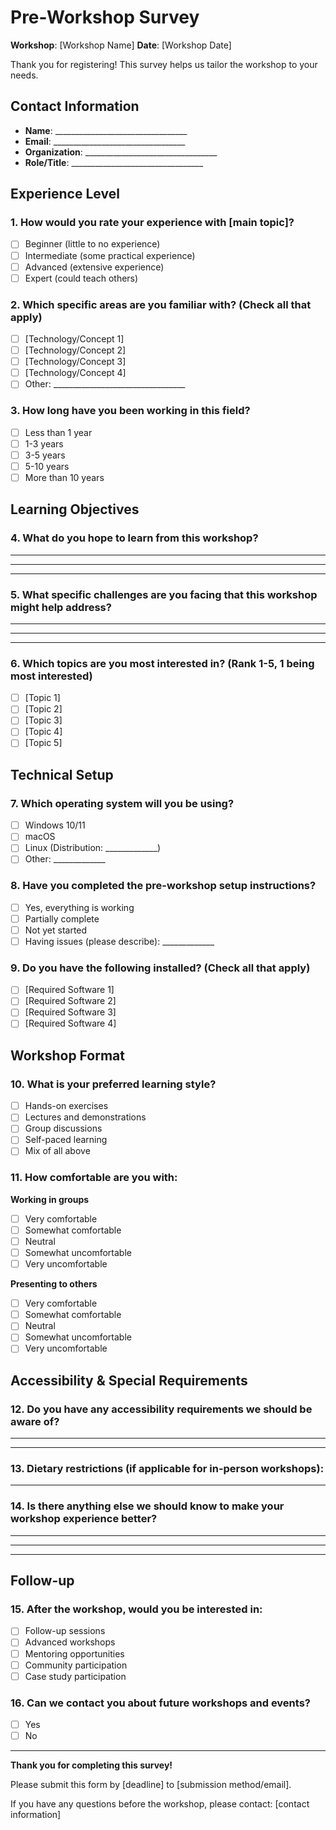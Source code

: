 # Pre-Workshop Survey

**Workshop**: [Workshop Name]
**Date**: [Workshop Date]

Thank you for registering! This survey helps us tailor the workshop to your needs.

## Contact Information
- **Name**: _________________________________
- **Email**: _________________________________
- **Organization**: _________________________________
- **Role/Title**: _________________________________

## Experience Level

### 1. How would you rate your experience with [main topic]?
- [ ] Beginner (little to no experience)
- [ ] Intermediate (some practical experience)
- [ ] Advanced (extensive experience)
- [ ] Expert (could teach others)

### 2. Which specific areas are you familiar with? (Check all that apply)
- [ ] [Technology/Concept 1]
- [ ] [Technology/Concept 2]
- [ ] [Technology/Concept 3]
- [ ] [Technology/Concept 4]
- [ ] Other: _________________________________

### 3. How long have you been working in this field?
- [ ] Less than 1 year
- [ ] 1-3 years
- [ ] 3-5 years
- [ ] 5-10 years
- [ ] More than 10 years

## Learning Objectives

### 4. What do you hope to learn from this workshop?
_____________________________________________________________
_____________________________________________________________
_____________________________________________________________

### 5. What specific challenges are you facing that this workshop might help address?
_____________________________________________________________
_____________________________________________________________
_____________________________________________________________

### 6. Which topics are you most interested in? (Rank 1-5, 1 being most interested)
- [ ] [Topic 1]
- [ ] [Topic 2]
- [ ] [Topic 3]
- [ ] [Topic 4]
- [ ] [Topic 5]

## Technical Setup

### 7. Which operating system will you be using?
- [ ] Windows 10/11
- [ ] macOS
- [ ] Linux (Distribution: _____________)
- [ ] Other: _____________

### 8. Have you completed the pre-workshop setup instructions?
- [ ] Yes, everything is working
- [ ] Partially complete
- [ ] Not yet started
- [ ] Having issues (please describe): _____________

### 9. Do you have the following installed? (Check all that apply)
- [ ] [Required Software 1]
- [ ] [Required Software 2]
- [ ] [Required Software 3]
- [ ] [Required Software 4]

## Workshop Format

### 10. What is your preferred learning style?
- [ ] Hands-on exercises
- [ ] Lectures and demonstrations
- [ ] Group discussions
- [ ] Self-paced learning
- [ ] Mix of all above

### 11. How comfortable are you with:

**Working in groups**
- [ ] Very comfortable
- [ ] Somewhat comfortable
- [ ] Neutral
- [ ] Somewhat uncomfortable
- [ ] Very uncomfortable

**Presenting to others**
- [ ] Very comfortable
- [ ] Somewhat comfortable
- [ ] Neutral
- [ ] Somewhat uncomfortable
- [ ] Very uncomfortable

## Accessibility & Special Requirements

### 12. Do you have any accessibility requirements we should be aware of?
_____________________________________________________________
_____________________________________________________________

### 13. Dietary restrictions (if applicable for in-person workshops):
_____________________________________________________________

### 14. Is there anything else we should know to make your workshop experience better?
_____________________________________________________________
_____________________________________________________________
_____________________________________________________________

## Follow-up

### 15. After the workshop, would you be interested in:
- [ ] Follow-up sessions
- [ ] Advanced workshops
- [ ] Mentoring opportunities
- [ ] Community participation
- [ ] Case study participation

### 16. Can we contact you about future workshops and events?
- [ ] Yes
- [ ] No

---

**Thank you for completing this survey!**

Please submit this form by [deadline] to [submission method/email].

If you have any questions before the workshop, please contact: [contact information]
